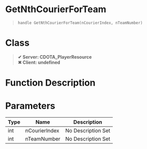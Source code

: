 # GetNthCourierForTeam
> `handle GetNthCourierForTeam(nCourierIndex, nTeamNumber)`
# Class
> __✔ Server: CDOTA_PlayerResource__  
> __✖ Client: undefined__  
# Function Description

# Parameters
Type|Name|Description
--|--|--
int|nCourierIndex|No Description Set
int|nTeamNumber|No Description Set
